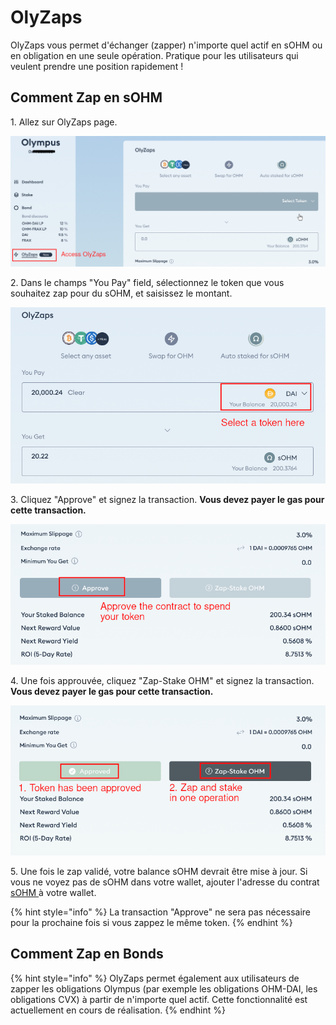 # OlyZaps

OlyZaps vous permet d'échanger (zapper) n'importe quel actif en sOHM ou en obligation en une seule opération. Pratique pour les utilisateurs qui veulent prendre une position rapidement !

## Comment Zap en sOHM

1\. Allez sur OlyZaps page.

![](../.gitbook/assets/olyzap1.png)

2\. Dans le champs "You Pay" field, sélectionnez le token que vous souhaitez zap pour du sOHM, et saisissez le montant.

![](../.gitbook/assets/Olyzap2.png)

3\. Cliquez "Approve" et signez la transaction. **Vous devez payer le gas pour cette transaction.**

![](../.gitbook/assets/Olyzap3.png)

4\. Une fois approuvée, cliquez  "Zap-Stake OHM" et signez la transaction.  **Vous devez payer le gas pour cette transaction.**

![](../.gitbook/assets/olyzap4.png)

5\. Une fois le zap validé, votre balance sOHM devrait être mise à jour. Si vous ne voyez pas de sOHM dans votre wallet, ajouter l'adresse du contrat [sOHM ](../contracts/tokens.md#sohm)à votre wallet.

{% hint style="info" %}
La transaction "Approve" ne sera pas nécessaire pour la prochaine fois si vous zappez le même token.
{% endhint %}

## Comment Zap en Bonds

{% hint style="info" %}
OlyZaps permet également aux utilisateurs de zapper les obligations Olympus (par exemple les obligations OHM-DAI, les obligations CVX) à partir de n'importe quel actif. Cette fonctionnalité est actuellement en cours de réalisation.
{% endhint %}
